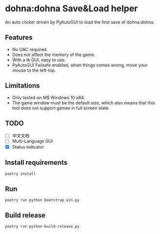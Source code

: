 # dohna:dohna Save&Load helper

An auto clicker driven by PyAutoGUI to load the first save of dohna:dohna.

## Features

* No UAC required.
* Does not affect the memory of the game.
* With a tk GUI, easy to use.
* PyAutoGUI Failsafe enabled, when things comes wrong, move your mouse to the left-top.

## Limitations

* Only tested on M$ Windows 10 x64.
* The game window must be the default size, which also means that this tool does not support games in full screen state.

## TODO

* [ ] 中文文档
* [ ] Multi-Language GUI
* [x] Status indicator

## Install requirements

```shell
poetry install
```

## Run

```shell
poetry run python bootstrap_win.py
```

## Build release

```shell
poetry run python build-release.py
```
